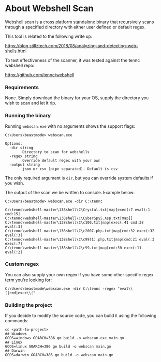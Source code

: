 # About Webshell Scan
Webshell scan is a cross platform standalone binary that recursively scans through a specified directory with either user defined or default regex. 

This tool is related to the following write up:
 
https://blog.stillztech.com/2018/08/analyzing-and-detecting-web-shells.html

To test effectiveness of the scanner, it was tested against the tennc webshell repo: 

https://github.com/tennc/webshell 

### Requirements
None. Simply download the binary for your OS, supply the directory you wish to scan and let it rip.

### Running the binary
Running `webscan.exe` with no arguments shows the support flags:

	C:\Users\beastmode> webscan.exe
	
	Options:
	  -dir string
        	Directory to scan for webshells 
      -regex string
        	Override default regex with your own
      -output string
            json or csv (pipe separated). Default is csv
            
The only required argument is `dir`, but you can override system defaults if you wish. 
	
The output of the scan we be written to console. Example below:

	C:\Users\beastmode> webscan.exe -dir C:\tennc

	C:\tennc\webshell-master\138shell\C\Crystal.txt|map[exec(:7 eval(:1 cmd:15]
    C:\tennc\webshell-master\138shell\C\CyberSpy5.Asp.txt|map[]
    C:\tennc\webshell-master\138shell\C\c100.txt|map[exec(:41 cmd:38 eval(:3]
    C:\tennc\webshell-master\138shell\C\c2007.php.txt|map[cmd:32 exec(:32 eval(:3]
    C:\tennc\webshell-master\138shell\C\c99(1).php.txt|map[cmd:21 eval(:3 exec(:7]
    C:\tennc\webshell-master\138shell\C\c99.txt|map[cmd:30 exec(:11 eval(:2]

### Custom regex
You can also supply your own regex if you have some other specific regex term you're looking for:

    C:\Users\beastmode\webscan.exe -dir C:\tennc -regex "eval\\(|cmd|exec\\("
    
### Building the project
If you decide to modify the source code, you can build it using the following commands:

    cd <path-to-project>
    ## Windows
    GOOS=windows GOARCH=386 go build -o webscan.exe main.go
    ## Linux
    GOOS=linux GOARCH=386 go build -o webscan main.go
    ## Darwin
    GOOS=darwin GOARCH=386 go build -o webscan main.go
